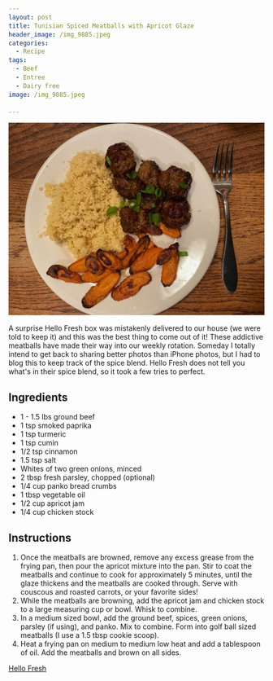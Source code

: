 ```yaml
---
layout: post
title: Tunisian Spiced Meatballs with Apricot Glaze
header_image: /img_9885.jpeg
categories:
  - Recipe
tags:
  - Beef
  - Entree
  - Dairy free
image: /img_9885.jpeg

---
```


![Image of Tunisian Spiced Meatballs with Apricot Glaze.](/upload//img_9885.jpeg)

A surprise Hello Fresh box was mistakenly delivered to our house (we were told to keep it) and this was the best thing to come out of it! These addictive meatballs have made their way into our weekly rotation. Someday I totally intend to get back to sharing better photos than iPhone photos, but I had to blog this to keep track of the spice blend. Hello Fresh does not tell you what's in their spice blend, so it took a few tries to perfect.

## Ingredients

- 1 - 1.5 lbs ground beef
- 1 tsp smoked paprika
- 1 tsp turmeric 
- 1 tsp cumin
- 1/2 tsp cinnamon
- 1.5 tsp salt
- Whites of two green onions, minced
- 2 tbsp fresh parsley, chopped (optional)
- 1/4 cup panko bread crumbs
- 1 tbsp vegetable oil
- 1/2 cup apricot jam
- 1/4 cup chicken stock

## Instructions

1. Once the meatballs are browned, remove any excess grease from the frying pan, then pour the apricot mixture into the pan. Stir to coat the meatballs and continue to cook for approximately 5 minutes, until the glaze thickens and the meatballs are cooked through. Serve with couscous and roasted carrots, or your favorite sides!
1. While the meatballs are browning, add the apricot jam and chicken stock to a large measuring cup or bowl. Whisk to combine. 
1. In a medium sized bowl, add the ground beef, spices, green onions, parsley (if using), and panko. Mix to combine. Form into golf ball sized meatballs (I use a 1.5 tbsp cookie scoop). 
1. Heat a frying pan on medium to medium low heat and add a tablespoon of oil. Add the meatballs and brown on all sides.


[Hello Fresh](https://www.hellofresh.com/recipes/tunisian-spiced-meatballs-61d4c2b47130a62a883422f0)


